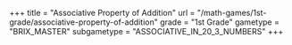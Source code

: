 +++
title = "Associative Property of Addition"
url = "/math-games/1st-grade/associative-property-of-addition"
grade = "1st Grade"
gametype = "BRIX_MASTER"
subgametype = "ASSOCIATIVE_IN_20_3_NUMBERS"
+++